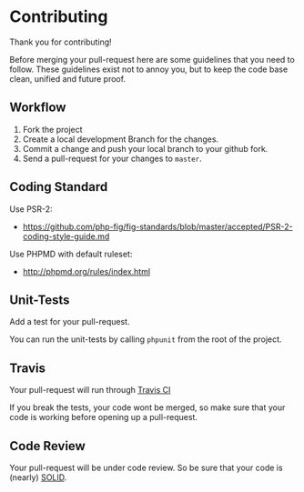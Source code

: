 # Contributing

Thank you for contributing!

Before merging your pull-request here are some guidelines that you need to follow.
These guidelines exist not to annoy you, but to keep the code base clean,
unified and future proof.

## Workflow

1. Fork the project
2. Create a local development Branch for the changes.
3. Commit a change and push your local branch to your github fork.
4. Send a pull-request for your changes to `master`.

## Coding Standard

Use PSR-2:

* https://github.com/php-fig/fig-standards/blob/master/accepted/PSR-2-coding-style-guide.md

Use PHPMD with default ruleset:

* http://phpmd.org/rules/index.html

## Unit-Tests

Add a test for your pull-request.

You can run the unit-tests by calling `phpunit` from the root of the project.

## Travis

Your pull-request will run through [Travis CI](http://www.travis-ci.org)

If you break the tests, your code wont be merged,
so make sure that your code is working before opening up a pull-request.

## Code Review

Your pull-request will be under code review.
So be sure that your code is (nearly) [SOLID](http://williamdurand.fr/2013/07/30/from-stupid-to-solid-code/).
